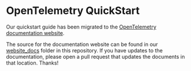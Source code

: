 # OpenTelemetry QuickStart

Our quickstart guide has been migrated to the [OpenTelemetry documentation website](https://opentelemetry.io/docs/java/manual_instrumentation/).

The source for the documentation website can be found in our [website_docs](website_docs) folder in
this repository. If you have updates to the documentation, please open a pull request that updates the documents
in that location. Thanks!
